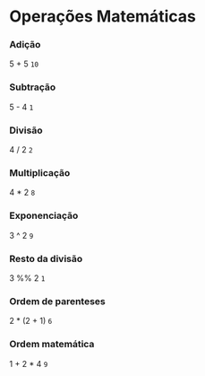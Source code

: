 # Operações Matemáticas

### Adição 
5 + 5 `10`

### Subtração
5 - 4 `1`

### Divisão
4 / 2 `2` 

### Multiplicação
4 * 2 `8`

### Exponenciação
3 ^ 2 `9`

### Resto da divisão
3 %% 2 `1`

### Ordem de parenteses
2 * (2 + 1) `6`


### Ordem matemática
1 + 2 * 4 `9`